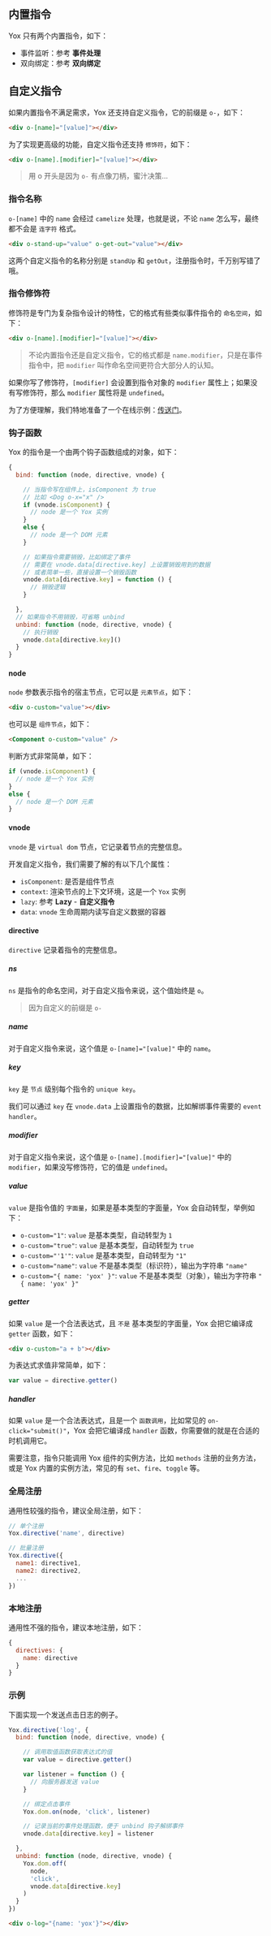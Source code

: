 
## 内置指令

Yox 只有两个内置指令，如下：

* 事件监听：参考 **事件处理**
* 双向绑定：参考 **双向绑定**


## 自定义指令

如果内置指令不满足需求，Yox 还支持自定义指令，它的前缀是 `o-`，如下：

```html
<div o-[name]="[value]"></div>
```

为了实现更高级的功能，自定义指令还支持 `修饰符`，如下：

```html
<div o-[name].[modifier]="[value]"></div>
```

> 用 o 开头是因为 `o-` 有点像刀柄，蜜汁决策...

### 指令名称

`o-[name]` 中的 `name` 会经过 `camelize` 处理，也就是说，不论 `name` 怎么写，最终都不会是 `连字符` 格式。

```html
<div o-stand-up="value" o-get-out="value"></div>
```

这两个自定义指令的名称分别是 `standUp` 和  `getOut`，注册指令时，千万别写错了哦。

### 指令修饰符

修饰符是专门为复杂指令设计的特性，它的格式有些类似事件指令的 `命名空间`，如下：

```html
<div o-[name].[modifier]="[value]"></div>
```

> 不论内置指令还是自定义指令，它的格式都是 `name.modifier`，只是在事件指令中，把 `modifier` 叫作命名空间更符合大部分人的认知。

如果你写了修饰符，`[modifier]` 会设置到指令对象的 `modifier` 属性上；如果没有写修饰符，那么 `modifier` 属性将是 `undefined`。

为了方便理解，我们特地准备了一个在线示例：[传送门](https://jsrun.net/8jyKp/edit)。


### 钩子函数

Yox 的指令是一个由两个钩子函数组成的对象，如下：

```js
{
  bind: function (node, directive, vnode) {

    // 当指令写在组件上，isComponent 为 true
    // 比如 <Dog o-x="x" />
    if (vnode.isComponent) {
      // node 是一个 Yox 实例
    }
    else {
      // node 是一个 DOM 元素
    }

    // 如果指令需要销毁，比如绑定了事件
    // 需要在 vnode.data[directive.key] 上设置销毁用到的数据
    // 或者简单一些，直接设置一个销毁函数
    vnode.data[directive.key] = function () {
      // 销毁逻辑
    }

  },
  // 如果指令不用销毁，可省略 unbind
  unbind: function (node, directive, vnode) {
    // 执行销毁
    vnode.data[directive.key]()
  }
}
```

#### node

`node` 参数表示指令的宿主节点，它可以是 `元素节点`，如下：

```html
<div o-custom="value"></div>
```

也可以是 `组件节点`，如下：

```html
<Component o-custom="value" />
```

判断方式非常简单，如下：

```js
if (vnode.isComponent) {
  // node 是一个 Yox 实例
}
else {
  // node 是一个 DOM 元素
}
```

#### vnode

`vnode` 是 `virtual dom` 节点，它记录着节点的完整信息。

开发自定义指令，我们需要了解的有以下几个属性：

* `isComponent`: 是否是组件节点
* `context`: 渲染节点的上下文环境，这是一个 `Yox` 实例
* `lazy`: 参考 **Lazy** - **自定义指令**
* `data`: `vnode` 生命周期内读写自定义数据的容器

#### directive

`directive` 记录着指令的完整信息。

##### ns

`ns` 是指令的命名空间，对于自定义指令来说，这个值始终是 `o`。

> 因为自定义的前缀是 `o-`

##### name

对于自定义指令来说，这个值是 `o-[name]="[value]"` 中的 `name`。

##### key

`key` 是 `节点` 级别每个指令的 `unique key`。

我们可以通过 `key` 在 `vnode.data` 上设置指令的数据，比如解绑事件需要的 `event handler`。

##### modifier

对于自定义指令来说，这个值是 `o-[name].[modifier]="[value]"` 中的 `modifier`，如果没写修饰符，它的值是 `undefined`。

##### value

`value` 是指令值的 `字面量`，如果是基本类型的字面量，Yox 会自动转型，举例如下：

* `o-custom="1"`: `value` 是基本类型，自动转型为 `1`
* `o-custom="true"`: `value` 是基本类型，自动转型为 `true`
* `o-custom="'1'"`: `value` 是基本类型，自动转型为 `"1"`
* `o-custom="name"`: `value` 不是基本类型（标识符），输出为字符串 `"name"`
* `o-custom="{ name: 'yox' }"`: `value` 不是基本类型（对象），输出为字符串 `"{ name: 'yox' }"`

##### getter

如果 `value` 是一个合法表达式，且 `不是` 基本类型的字面量，Yox 会把它编译成 `getter` 函数，如下：

```html
<div o-custom="a + b"></div>
```

为表达式求值非常简单，如下：

```js
var value = directive.getter()
```

##### handler

如果 `value` 是一个合法表达式，且是一个 `函数调用`，比如常见的 `on-click="submit()"`，Yox 会把它编译成 `handler` 函数，你需要做的就是在合适的时机调用它。

需要注意，指令只能调用 Yox 组件的实例方法，比如 `methods` 注册的业务方法，或是 Yox 内置的实例方法，常见的有 `set`、`fire`、`toggle` 等。

### 全局注册

通用性较强的指令，建议全局注册，如下：

```js
// 单个注册
Yox.directive('name', directive)

// 批量注册
Yox.directive({
  name1: directive1,
  name2: directive2,
  ...
})
```

### 本地注册

通用性不强的指令，建议本地注册，如下：

```js
{
  directives: {
    name: directive
  }
}
```

### 示例

下面实现一个发送点击日志的例子。

```js
Yox.directive('log', {
  bind: function (node, directive, vnode) {

    // 调用取值函数获取表达式的值
    var value = directive.getter()

    var listener = function () {
      // 向服务器发送 value
    }

    // 绑定点击事件
    Yox.dom.on(node, 'click', listener)

    // 记录当前的事件处理函数，便于 unbind 钩子解绑事件
    vnode.data[directive.key] = listener

  },
  unbind: function (node, directive, vnode) {
    Yox.dom.off(
      node,
      'click',
      vnode.data[directive.key]
    )
  }
})
```

```html
<div o-log="{name: 'yox'}"></div>
```




